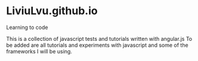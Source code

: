 # LiviuLvu.github.io

Learning to code

This is a collection of javascript tests and tutorials written with angular.js
To be added are all tutorials and experiments with javascript and some of the frameworks I will be using.

